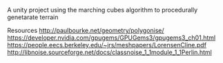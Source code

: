 A unity project using the marching cubes algorithm to procedurally genetarate terrain

Resources
http://paulbourke.net/geometry/polygonise/
https://developer.nvidia.com/gpugems/GPUGems3/gpugems3_ch01.html
https://people.eecs.berkeley.edu/~jrs/meshpapers/LorensenCline.pdf
http://libnoise.sourceforge.net/docs/classnoise_1_1module_1_1Perlin.html
